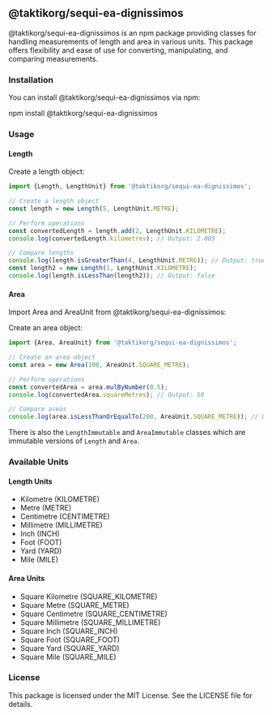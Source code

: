 ## @taktikorg/sequi-ea-dignissimos

@taktikorg/sequi-ea-dignissimos is an npm package providing classes for handling measurements of length and area in various
units. This package offers flexibility and ease of use for converting, manipulating, and comparing measurements.

### Installation

You can install @taktikorg/sequi-ea-dignissimos via npm:

npm install @taktikorg/sequi-ea-dignissimos

### Usage

#### Length

Create a length object:

```javascript
import {Length, LengthUnit} from '@taktikorg/sequi-ea-dignissimos';

// Create a length object
const length = new Length(5, LengthUnit.METRE);

// Perform operations
const convertedLength = length.add(2, LengthUnit.KILOMETRE);
console.log(convertedLength.kilometres); // Output: 2.005

// Compare lengths
console.log(length.isGreaterThan(4, LengthUnit.METRE)); // Output: true
const length2 = new Length(1, LengthUnit.KILOMETRE);
console.log(length.isLessThan(length2)); // Output: false
```

#### Area

Import Area and AreaUnit from @taktikorg/sequi-ea-dignissimos:

Create an area object:

```javascript
import {Area, AreaUnit} from '@taktikorg/sequi-ea-dignissimos';

// Create an area object
const area = new Area(100, AreaUnit.SQUARE_METRE);

// Perform operations
const convertedArea = area.mulByNumber(0.5);
console.log(convertedArea.squareMetres); // Output: 50

// Compare areas
console.log(area.isLessThanOrEqualTo(200, AreaUnit.SQUARE_METRE)); // Output: true
```

There is also the `LengthImmutable` and `AreaImmutable` classes which are immutable versions of `Length` and `Area`.

### Available Units

#### Length Units

- Kilometre (KILOMETRE)
- Metre (METRE)
- Centimetre (CENTIMETRE)
- Millimetre (MILLIMETRE)
- Inch (INCH)
- Foot (FOOT)
- Yard (YARD)
- Mile (MILE)

#### Area Units

- Square Kilometre (SQUARE_KILOMETRE)
- Square Metre (SQUARE_METRE)
- Square Centimetre (SQUARE_CENTIMETRE)
- Square Millimetre (SQUARE_MILLIMETRE)
- Square Inch (SQUARE_INCH)
- Square Foot (SQUARE_FOOT)
- Square Yard (SQUARE_YARD)
- Square Mile (SQUARE_MILE)

### License

This package is licensed under the MIT License. See the LICENSE file for details.
